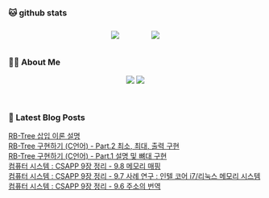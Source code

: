 
###  🐱 github stats  

<div id="main" align="center">
    <img src="https://github-readme-stats.vercel.app/api?username=Kojaewoong0504&count_private=true&show_icons=true&theme=tokyonight"
        style="height: auto; margin-left: 20px; margin-right: 20px; padding: 10px;"/>
    <img src="https://github-readme-stats.vercel.app/api/top-langs/?username=Kojaewoong0504&layout=compact"   
        style="height: auto; margin-left: 20px; margin-right: 20px; padding: 10px;"/>
</div>

###  💁‍♀️ About Me  
<p align="center">
    <a href="https://www.gowoong.com/"><img src="https://img.shields.io/badge/Blog-FF5722?style=flat-square&logo=Blogger&logoColor=white"/></a>
    <a href="mailto:jaewoong.ko0504@gmail.com"><img src="https://img.shields.io/badge/Gmail-d14836?style=flat-square&logo=Gmail&logoColor=white&link=ilovefran.ofm@gmail.com"/></a>
</p>

<br>

### 📕 Latest Blog Posts   

<a href ="https://www.gowoong.com/103"> RB-Tree 삽입 이론 설명 </a> <br>
<a href ="https://www.gowoong.com/102"> RB-Tree 구현하기 (C언어) - Part.2 최소, 최대, 출력 구현 </a> <br>
<a href ="https://www.gowoong.com/101"> RB-Tree 구현하기 (C언어) - Part.1 설명 및 뼈대 구현 </a> <br>
<a href ="https://www.gowoong.com/100"> 컴퓨터 시스템 : CSAPP 9장 정리 - 9.8 메모리 매핑 </a> <br>
<a href ="https://www.gowoong.com/99"> 컴퓨터 시스템 : CSAPP 9장 정리 - 9.7 사례 연구 : 인텔 코어 i7/리눅스 메모리 시스템 </a> <br>
<a href ="https://www.gowoong.com/98"> 컴퓨터 시스템 : CSAPP 9장 정리 - 9.6 주소의 번역 </a> <br>

